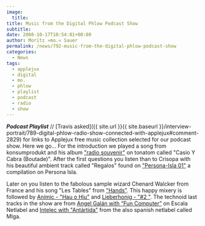 ```yaml
---
image:
  title: 
title: Music from the Digital Phlow Podcast Show
subtitle: 
date: 2008-10-17T10:54:01+00:00
author: Moritz »mo.« Sauer
permalink: /news/792-music-from-the-digital-phlow-podcast-show
categories:
  - News
tags:
  - applejux
  - digital
  - mo.
  - phlow
  - playlist
  - podcast
  - radio
  - show
---
```

***Podcast Playlist*** // [Travis asked]({{ site.url }}{{ site.baseurl }}/interview-portrait/789-digital-phlow-radio-show-connected-with-applejux#comment-2829) for links to Applejux free music collection selected for our podcast show. Here we go... For the introduction we played a song from konsumprodukt and his album <a href="http://www.tonatom.net/releases/tA_D_kpradio/" target="_blank">"radio souvenir"</a> on tonatom called "Casio Y Cabra (Boutade)". After the first questions you listen than to Crisopa with his beautiful ambient track called "Regalos" found on <a href="http://www.archive.org/details/PersonaIslaCompilatino1--Pir01" target="_blank">"Persona-Isla 01"</a> a compilation on Persona Isla.

Later on you listen to the fabolous sample wizard Chenard Walcker from France and his song "Les Tables" from <a href="http://www.archive.org/details/fsz033" target="_blank">"Hands"</a>. This happy mixery is followed by <a href="http://error-lofi.com/wordpress/?p=83" target="_blank">Anímic - "Hau o Hiu"</a> and <a href="http://www.persona-isla.org/html/releases/Spanish/PIR10/PIR10.html?keepThis=true&POP_iframe=true&height=660&width=800" target="_blank">Lieberhonig - "#2 "</a>. The technoid last tracks in the show are from <a href="{{ site.url }}{{ site.baseurl }}/mp3-music-download/techno/784-angel-galan-fun-computer-escala-netlabel" target="_blank">Angel Galán with “Fun Computer”</a> on Escala Netlabel and <a href="http://www.miga-label.org/eng/miga19.htm " target="_blank">Intelec with "Antártida"</a> from the also spanish netlabel called MIga.<a href="http://www.miga-label.org/eng/miga19.htm " target="_blank"><br /> </a>
